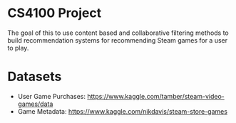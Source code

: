 # CS4100 Project

The goal of this to use content based and collaborative filtering methods to build recommendation systems for recommending Steam games for a user to play.

# Datasets
- User Game Purchases: https://www.kaggle.com/tamber/steam-video-games/data
- Game Metadata: https://www.kaggle.com/nikdavis/steam-store-games

